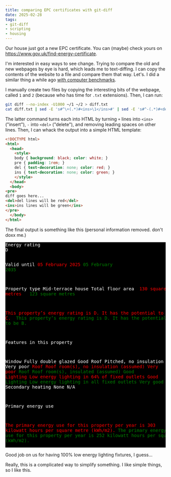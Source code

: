 ```yaml
---
title: comparing EPC certificates with git-diff
date: 2025-02-28
tags:
- git-diff
- scripting
- housing
---
```

Our house just got a new EPC certificate. You can (maybe) check yours on <https://www.gov.uk/find-energy-certificate>.

I'm interested in easy ways to see change. Trying to compare the old and new webpages by eye is hard, which leads me to text-diffing. I can copy the contents of the website to a file and compare them that way. Let's. I did a similar thing a while ago [with computer benchmarks](https://blog.alifeee.co.uk/notes/comparing-pcs-with-terminal-commands/).

I manually create two files by copying the interesting bits of the webpage, called `1` and `2` (because who has time for `.txt` extensions). Then, I can run:

```bash
git diff --no-index -U1000 ~/1 ~/2 > diff.txt
cat diff.txt | sed -E 's#^\+(.*)#<ins>\1</ins>#' | sed -E 's#^-(.*)#<del>\1</del>#' | sed 's/^ //'
```

The latter command turns each into HTML by turning `+` lines into `<ins>` ("insert"), `-` into `<del>` ("delete"), and removing leading spaces on other lines. Then, I can whack the output into a simple HTML template:

```html
<!DOCTYPE html>
<html>
  <head>
    <style>
    body { background: black; color: white; }
    pre { padding: 1rem; }
    del { text-decoration: none; color: red; }
    ins { text-decoration: none; color: green; }
    </style>
  </head>
  <body>
<pre>
diff goes here...
<del>del lines will be red</del>
<ins>ins lines will be green</ins>
</pre>
  </body>
</html>
```

The final output is something like this (personal information removed. don't doxx me.)

<div id="comparing-pcs-diff-section">
<style>
#comparing-pcs-diff-section > pre {background: black;color: white;}
#comparing-pcs-diff-section del {text-decoration: none;color: red;}
#comparing-pcs-diff-section ins {color: green;text-decoration: none;}
</style>
<pre>
Energy rating
D

Valid until
<del>05 February 2025</del>
<ins>05 February 2035</ins>

Property type
    Mid-terrace house
Total floor area
<del>    130 square metres </del>
<ins>    123 square metres</ins>

<del>This property’s energy rating is D. It has the potential to be C. </del>
<ins>This property’s energy rating is D. It has the potential to be B.</ins>

Features in this property

Window                Fully double glazed                                        Good
Roof                  Pitched, no insulation (assumed)                           Very poor
<del>Roof                  Roof room(s), no insulation (assumed)                      Very poor</del>
<ins>Roof                  Roof room(s), insulated (assumed)                          Good</ins>
<del>Lighting              Low energy lighting in 64% of fixed outlets                Good</del>
<ins>Lighting              Low energy lighting in all fixed outlets                   Very good</ins>
Secondary heating     None                                                       N/A

Primary energy use

<del>The primary energy use for this property per year is 303 kilowatt hours per square metre (kWh/m2).</del>
<ins>The primary energy use for this property per year is 252 kilowatt hours per square metre (kWh/m2).</ins>
</pre>
</div>

Good job on us for having 100% low energy lighting fixtures, I guess...

Really, this is a complicated way to simplify something. I like simple things, so I like this.
